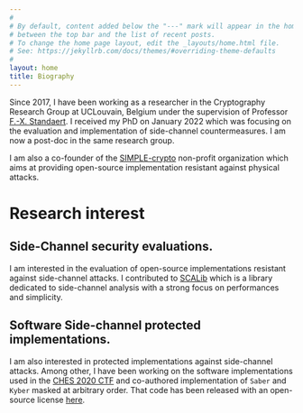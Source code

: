 ```yaml
---
#
# By default, content added below the "---" mark will appear in the home page
# between the top bar and the list of recent posts.
# To change the home page layout, edit the _layouts/home.html file.
# See: https://jekyllrb.com/docs/themes/#overriding-theme-defaults
#
layout: home
title: Biography
---
```


Since 2017, I have been working as a researcher in the Cryptography
Research Group at UCLouvain, Belgium under the supervision of Professor [F.-X.
Standaert](https://perso.uclouvain.be/fstandae/). I received my PhD on January
2022 which was focusing on the evaluation and implementation of side-channel
countermeasures. I am now a post-doc in the same research group. 


I am also a co-founder of the [SIMPLE-crypto](https://www.simple-crypto.dev/)
non-profit organization which aims at providing open-source implementation
resistant against physical attacks. 

# Research interest

## Side-Channel security evaluations. 

I am interested in the evaluation of open-source implementations resistant
against side-channel attacks. I contributed to
[SCALib](https://github.com/simple-crypto/SCALib) which is a library dedicated
to side-channel analysis with a strong focus on performances and simplicity.

## Software Side-channel protected implementations.

I am also interested in protected implementations against side-channel attacks. 
Among other, I have been working on the software implementations used in the 
[CHES 2020 CTF](https://ctf.spook.dev/) and co-authored implementation of 
`Saber` and `Kyber` masked at arbitrary order. That code has been released with 
an open-source license [here](https://github.com/uclcrypto/pqm4_masked).

